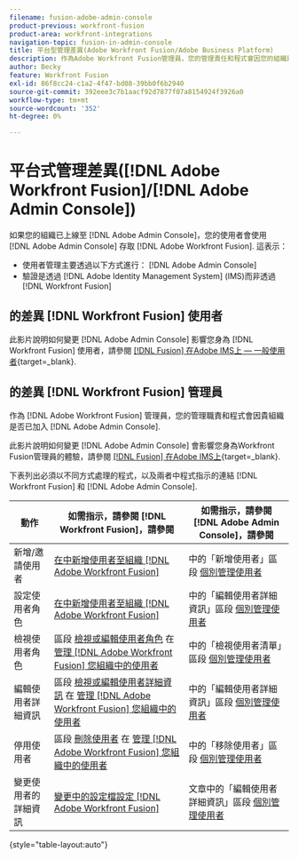 ```yaml
---
filename: fusion-adobe-admin-console
product-previous: workfront-fusion
product-area: workfront-integrations
navigation-topic: fusion-in-admin-console
title: 平台型管理差異(Adobe Workfront Fusion/Adobe Business Platform)
description: 作為Adobe Workfront Fusion管理員，您的管理責任和程式會因您的組織是否已上線到Adobe業務平台而有所不同。 本文列出必須以不同方式處理的程式，以及Workfront Fusion和Adobe Admin Console中程式指示的連結。
author: Becky
feature: Workfront Fusion
exl-id: 86f8cc24-c1a2-4f47-bd08-39bb0f6b2940
source-git-commit: 392eee3c7b1aacf92d7877f07a8154924f3926a0
workflow-type: tm+mt
source-wordcount: '352'
ht-degree: 0%

---
```


# 平台式管理差異([!DNL Adobe Workfront Fusion]/[!DNL Adobe Admin Console])

如果您的組織已上線至 [!DNL Adobe Admin Console]，您的使用者會使用 [!DNL Adobe Admin Console] 存取 [!DNL Adobe Workfront Fusion]. 這表示：

* 使用者管理主要透過以下方式進行： [!DNL Adobe Admin Console]
* 驗證是透過 [!DNL Adobe Identity Management System] (IMS)而非透過 [!DNL Workfront Fusion]

## 的差異 [!DNL Workfront Fusion] 使用者

此影片說明如何變更 [!DNL Adobe Admin Console] 影響您身為 [!DNL Workfront Fusion] 使用者，請參閱 [[!DNL Fusion] 在Adobe IMS上 — 一般使用者](https://video.tv.adobe.com/v/3412465/){target=_blank}.

## 的差異 [!DNL Workfront Fusion] 管理員

作為 [!DNL Adobe Workfront Fusion] 管理員，您的管理職責和程式會因貴組織是否已加入 [!DNL Adobe Admin Console].

此影片說明如何變更 [!DNL Adobe Admin Console] 會影響您身為Workfront Fusion管理員的體驗，請參閱 [[!DNL Fusion] 在Adobe IMS上](https://video.tv.adobe.com/v/3412464/){target=_blank}.

下表列出必須以不同方式處理的程式，以及兩者中程式指示的連結 [!DNL Workfront Fusion] 和 [!DNL Adobe Admin Console].

| 動作 | 如需指示，請參閱 [!DNL Workfront Fusion]，請參閱 | 如需指示，請參閱 [!DNL Adobe Admin Console]，請參閱 |
|---|---|---|
| 新增/邀請使用者 | [在中新增使用者至組織 [!DNL Adobe Workfront Fusion]](../../workfront-fusion/organizations/add-user-to-an-organization.md) | 中的「新增使用者」區段 [個別管理使用者](https://helpx.adobe.com/enterprise/using/manage-users-individually.html) |
| 設定使用者角色 | [在中新增使用者至組織 [!DNL Adobe Workfront Fusion]](../../workfront-fusion/organizations/add-user-to-an-organization.md) | 中的「編輯使用者詳細資訊」區段 [個別管理使用者](https://helpx.adobe.com/enterprise/using/manage-users-individually.html) |
| 檢視使用者角色 | 區段 [檢視或編輯使用者角色](../../workfront-fusion/organizations/manage-fusion-users.md#view) 在 [管理 [!DNL Adobe Workfront Fusion] 您組織中的使用者](../../workfront-fusion/organizations/manage-fusion-users.md) | 中的「檢視使用者清單」區段 [個別管理使用者](https://helpx.adobe.com/enterprise/using/manage-users-individually.html) |
| 編輯使用者詳細資訊 | 區段 [檢視或編輯使用者詳細資訊](../../workfront-fusion/organizations/manage-fusion-users.md#view2) 在  [管理 [!DNL Adobe Workfront Fusion] 您組織中的使用者](../../workfront-fusion/organizations/manage-fusion-users.md) | 中的「編輯使用者詳細資訊」區段 [個別管理使用者](https://helpx.adobe.com/enterprise/using/manage-users-individually.html) |
| 停用使用者 | 區段 [刪除使用者](../../workfront-fusion/organizations/manage-fusion-users.md#delete) 在 [管理 [!DNL Adobe Workfront Fusion] 您組織中的使用者](../../workfront-fusion/organizations/manage-fusion-users.md) | 中的「移除使用者」區段 [個別管理使用者](https://helpx.adobe.com/enterprise/using/manage-users-individually.html) |
| 變更使用者的詳細資訊 | [變更中的設定檔設定 [!DNL Adobe Workfront Fusion]](../../workfront-fusion/workfront-fusion-basics/change-profile-settings.md) | 文章中的「編輯使用者詳細資訊」區段 [個別管理使用者](https://helpx.adobe.com/enterprise/using/manage-users-individually.html) |

{style="table-layout:auto"}

<!--
## SSO (Single Sign-On)

Because the Adobe Business Platform controls Single Sign-On (SSO) for users, the following actions and functionality are handled automatically through the Adobe Business Platform. If your organization has not yet been onboarded to the Adobe Business Platform, you must perform these actions in Workfront Fusion. If your organization has been onboarded to the Adobe Business Platform, you can not see these options in your Workfront Fusion environment.

* Setting up Single Sign-on in Workfront Fusion

[Set up identity](https://helpx.adobe.com/enterprise/using/set-up-identity.html)
-->
